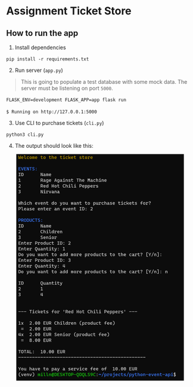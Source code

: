 # Assignment Ticket Store

## How to run the app

1. Install dependencies

```
pip install -r requirements.txt
```

2. Run server (`app.py`)

> This is going to populate a test database with some mock data. The server must be listening on port `5000`.

```
FLASK_ENV=development FLASK_APP=app flask run

$ Running on http://127.0.0.1:5000
```

3. Use CLI to purchase tickets (`cli.py`)

```
python3 cli.py
```

4. The output should look like this:

<p align="center">
  <img src="https://raw.githubusercontent.com/macmillen/python-event-api/master/output.png" width="450" title="hover text">
</p>

